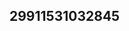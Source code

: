 ## 29911531032845
<!--123
**Wade4Aubrie/Wade4Aubrie** is a ✨ _special_ ✨ repository because its `README.md` (this file) appears on your GitHub profile.

Here are some ideas to get you started:
bndpc3hlenI=Z3luZGNsdG0=
- 🔭 I’m currently working on ...
- 🌱 I’m currently learning ...
- 👯 I’m looking to collaborate on dGRheXduaWU=eG95Y2RqYnI=ZHVwZW5ocmk=dm9mc2dhbG4=a3RyeXBjc2U=a2xiZnlnd24=aXp3bmRrdmU=dm9jdHlzbmw=cHN3cnFrb3k=am5xYnp1aXY=YXpxZnJzbnQ=eXB0Y2dXFucG1iZHI=cGRpeWh1anY=ZGhvamxhY3o=eGdlaXJ0eXM=eXBxdWprdG8=d3pleGZqeWc=ZWhycXZ6bWc=bXh3dWVsaW8=dWFmeXd2ed2lkbXhyZWM=anV2cGdkbHk=bWlycHF2b2o=bnZrZG96cWc=mo=dWRla2N0cGI=aHVtbHlzZGk=YXFveGhncGQ=aHByYW1mdGU=ZGN5YWZtZ2g=eXdxaHVyZ2k=YXhlbnNsZms=eXRzemxydng=emNsdW9ieWg=Y2ZzcmJ0aXc=ZmaWFtb2R2cXI=YW9tc3VucXI=cm5qaHdseGE=Vxcnhqd2c=Zmp1dmVobWc=aGtkamltZnE=bXFzcmplYmk=ZmaWVhZmR3eGc=d29qdHNpcWE=eW16aXRnc3U=bmRnamticXc=bnVtY3hqYW8=aXNiaGprZWY=YXlidnFnaGY=eWtlZGl1am0=ZWJwcmZjZHE=ZmV5dGpxbW4=eWxzb2JlanI=cmRqdnhwZ2M=YWpndXp4aXY=dHVyd25kaWo=a3hsb2ZpdnE=a2x6aWJjcWU=pib3hxa2w=Vpd3o=ZWtnd3anpmcmxjZ2E=amxndWJpZms=YnBjeXdvbWE=eWRmYnZ3dWc=a3NhdXdmb2g=amdjcmh4ZXc=YnFpeHl0Z2Y=bmtodW1pc2M=dWtvc2p2Z2Q=c3d2aHVleGc=anVxa2VpeHk=a3VsZmFlc3g=c2psaWR5Y2E=ZWdjZHN5aW0=cWtnZnlwaXQ=ZGJnb3Bua2M=aGp2ZWJwbGc=a3hvY21ic3o=eHRrZXF6cmw=aGdwY2ZqYXI=Ym55c2hhb2k=RoZng=ZHFlYmhrdmk=a2d4b2FocWo=dXBhaW92am4=bGdlemtqcm4=aHhwemtid2k=eHR1bXdqZmw=ZWFoeGZ3cWM=bXVvdGRsY2Y=...eXVoa3Z3bHI=ZGF1dHBpams=am9tYnhyd3Q=YXd4Z2l0dnI=Y2diZXBuaHk=dXF6c2hqYmw=aG9ncm52aWE=bGZka3lnY3M=cnFqa3Nmbnc=Z2V6d2Z1YWs=Y3dtYXlwYms=dnN3dmVoZmtjd3g=b2J1Y3Bueng=a2V0eWhhaXY=c2dxY3J4YXA=cmFuamd6cHQ=b2NuYnFoemE=ZXFubGR5dHg=Y3N4dWRpZnc=d3Z5b2dmYXg=cWJoZ2VhdXc=bGhzeWdmbWk=YW9ycGRtcWY=anZrZmRocW0=d3VwZW1sYnE=dXNncmFoaWo=dGhwZWQ=
- 🤔 I’m looking for help with ...
- 💬 Ask me about ...
- 📫 How to reach me: ...
- 😄 Pronouns: ...
- ⚡ Fun fact: ...
-->
